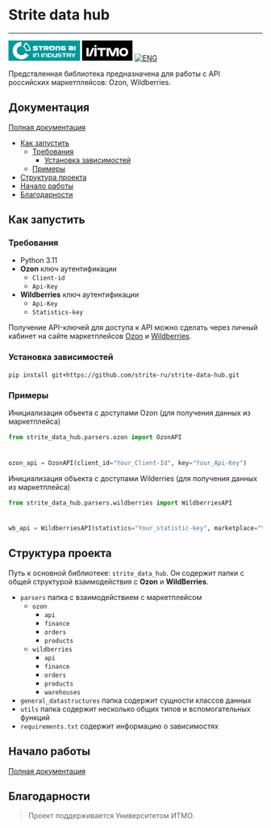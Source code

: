 # Strite data hub

--------------------------------------------------------------------------------

[![SAI](https://github.com/ITMO-NSS-team/open-source-ops/blob/master/badges/SAI_badge_flat.svg)](https://sai.itmo.ru/)
[![ITMO](https://github.com/ITMO-NSS-team/open-source-ops/blob/master/badges/ITMO_badge_flat_rus.svg)](https://en.itmo.ru/en/)
[![ENG](https://img.shields.io/badge/lang-en-red.svg)](/README.md)

Предствленная библиотека предназначена для работы с API российских маркетплейсов: Ozon, Wildberries.

## Документация

[Полная документация](https://strite-ru.github.io/strite-data-hub/)

* [Как запустить](#как-запустить)
  - [Требования](#требования)
    - [Установка зависимостей](#установка-зависимостей)
  - [Примеры](#примеры)
* [Структура проекта](#структура-проекта)
* [Начало работы](#начало-работы)
* [Благодарности](#благодарности)

## Как запустить

### Требования

- Python 3.11
- **Ozon** ключ аутентификации
  - `Client-id`
  - `Api-Key`
- **Wildberries** ключ аутентификации
  - `Api-Key`
  - `Statistics-key`


Получение API-ключей для доступа к API можно сделать через личный кабинет на сайте маркетплейсов 
[Ozon](https://docs.ozon.ru/api/seller/#section/Kak-poluchit-dostup-k-Seller-API) и 
[Wildberries](https://openapi.wildberries.ru/#section/Obshee-opisanie/Avtorizaciya).


### Установка зависимостей

```
pip install git+https://github.com/strite-ru/strite-data-hub.git
```

### Примеры

Инициализация объекта с доступами Ozon (для получения данных из маркетплейса)

```python
from strite_data_hub.parsers.ozon import OzonAPI


ozon_api = OzonAPI(client_id="Your_Client-Id", key="Your_Api-Key")
```

Инициализация объекта с доступами Wilderries (для получения данных из маркетплейса)

```python
from strite_data_hub.parsers.wildberries import WildberriesAPI


wb_api = WildberriesAPI(statistics="Your_statistic-key", marketplace="Your_Api-Key")
```

## Структура проекта

Путь к основной библиотеке: `strite_data_hub`. 
Он содержит папки с общей структурой взаимодействия с **Ozon** и **WildBerries**.

- `parsers` папка с взаимодействием с маркетплейсом
  - `ozon`
    - `api`
    - `finance`
    - `orders`
    - `products`
  - `wildberries`
    - `api`
    - `finance`
    - `orders`
    - `products`
    - `warehouses`
- `general_datastructures` папка содержит сущности классов данных
- `utils` папка содержит несколько общих типов и вспомогательных функций
- `requirements.txt` содержит информацию о зависимостях

## Начало работы

[Полная документация](https://strite-ru.github.io/strite-data-hub/)

## Благодарности

> Проект поддерживается Университетом ИТМО.



